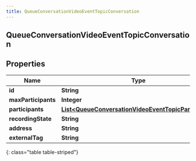 ```yaml
---
title: QueueConversationVideoEventTopicConversation
---
```


## QueueConversationVideoEventTopicConversation

## Properties

| Name                | Type                                                                                                                               | Description | Notes      |
| ------------------- | ---------------------------------------------------------------------------------------------------------------------------------- | ----------- | ---------- |
| **id**              | <!----><!---->**String**<!---->                                                                                                    |             | [optional] |
| **maxParticipants** | <!----><!---->**Integer**<!---->                                                                                                   |             | [optional] |
| **participants**    | <!----><!---->[**List&lt;QueueConversationVideoEventTopicParticipant&gt;**](QueueConversationVideoEventTopicParticipant.md)<!----> |             | [optional] |
| **recordingState**  | <!----><!---->**String**<!---->                                                                                                    |             | [optional] |
| **address**         | <!----><!---->**String**<!---->                                                                                                    |             | [optional] |
| **externalTag**     | <!----><!---->**String**<!---->                                                                                                    |             | [optional] |

{: class="table table-striped"}
